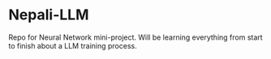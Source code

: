 # Nepali-LLM

Repo for Neural Network mini-project. Will be learning everything from start to finish about a LLM training process.
